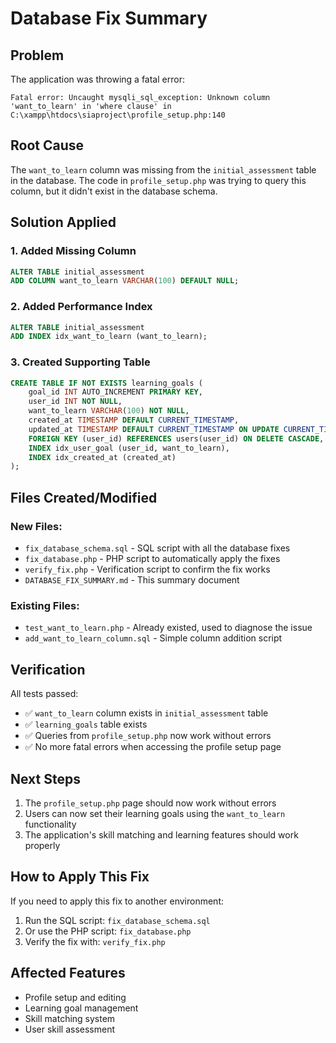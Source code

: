 # Database Fix Summary

## Problem
The application was throwing a fatal error:
```
Fatal error: Uncaught mysqli_sql_exception: Unknown column 'want_to_learn' in 'where clause' in C:\xampp\htdocs\siaproject\profile_setup.php:140
```

## Root Cause
The `want_to_learn` column was missing from the `initial_assessment` table in the database. The code in `profile_setup.php` was trying to query this column, but it didn't exist in the database schema.

## Solution Applied

### 1. Added Missing Column
```sql
ALTER TABLE initial_assessment 
ADD COLUMN want_to_learn VARCHAR(100) DEFAULT NULL;
```

### 2. Added Performance Index
```sql
ALTER TABLE initial_assessment 
ADD INDEX idx_want_to_learn (want_to_learn);
```

### 3. Created Supporting Table
```sql
CREATE TABLE IF NOT EXISTS learning_goals (
    goal_id INT AUTO_INCREMENT PRIMARY KEY,
    user_id INT NOT NULL,
    want_to_learn VARCHAR(100) NOT NULL,
    created_at TIMESTAMP DEFAULT CURRENT_TIMESTAMP,
    updated_at TIMESTAMP DEFAULT CURRENT_TIMESTAMP ON UPDATE CURRENT_TIMESTAMP,
    FOREIGN KEY (user_id) REFERENCES users(user_id) ON DELETE CASCADE,
    INDEX idx_user_goal (user_id, want_to_learn),
    INDEX idx_created_at (created_at)
);
```

## Files Created/Modified

### New Files:
- `fix_database_schema.sql` - SQL script with all the database fixes
- `fix_database.php` - PHP script to automatically apply the fixes
- `verify_fix.php` - Verification script to confirm the fix works
- `DATABASE_FIX_SUMMARY.md` - This summary document

### Existing Files:
- `test_want_to_learn.php` - Already existed, used to diagnose the issue
- `add_want_to_learn_column.sql` - Simple column addition script

## Verification
All tests passed:
- ✅ `want_to_learn` column exists in `initial_assessment` table
- ✅ `learning_goals` table exists
- ✅ Queries from `profile_setup.php` now work without errors
- ✅ No more fatal errors when accessing the profile setup page

## Next Steps
1. The `profile_setup.php` page should now work without errors
2. Users can now set their learning goals using the `want_to_learn` functionality
3. The application's skill matching and learning features should work properly

## How to Apply This Fix
If you need to apply this fix to another environment:

1. Run the SQL script: `fix_database_schema.sql`
2. Or use the PHP script: `fix_database.php`
3. Verify the fix with: `verify_fix.php`

## Affected Features
- Profile setup and editing
- Learning goal management
- Skill matching system
- User skill assessment 